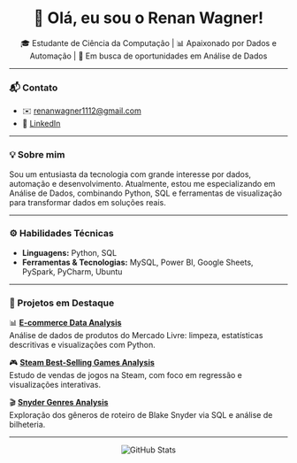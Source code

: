 <h1 align="center">👋 Olá, eu sou o Renan Wagner!</h1>

<p align="center">
  🎓 Estudante de Ciência da Computação | 📊 Apaixonado por Dados e Automação | 🚀 Em busca de oportunidades em Análise de Dados
</p>

---

### 📬 Contato

- ✉️ renanwagner1112@gmail.com  
- 🔗 [LinkedIn](https://www.linkedin.com/in/renan-wagner-b37b2a29a/)

---

### 💡 Sobre mim

Sou um entusiasta da tecnologia com grande interesse por dados, automação e desenvolvimento. Atualmente, estou me especializando em Análise de Dados, combinando Python, SQL e ferramentas de visualização para transformar dados em soluções reais.

---

### ⚙️ Habilidades Técnicas

- **Linguagens:** Python, SQL  
- **Ferramentas & Tecnologias:** MySQL, Power BI, Google Sheets, PySpark, PyCharm, Ubuntu  

---

### 🌟 Projetos em Destaque

📊 [**E-commerce Data Analysis**](https://github.com/renanwagner/analise-mercado-livre)  
Análise de dados de produtos do Mercado Livre: limpeza, estatísticas descritivas e visualizações com Python.

🎮 [**Steam Best-Selling Games Analysis**](https://github.com/renanwagner/SteamBestSalesAnalysis)  
Estudo de vendas de jogos na Steam, com foco em regressão e visualizações interativas.

🎬 [**Snyder Genres Analysis**](https://github.com/renanwagner/Snyder_Genres_Analysis)  
Exploração dos gêneros de roteiro de Blake Snyder via SQL e análise de bilheteria.

---

<div align="center">
  <img src="https://github-readme-stats.vercel.app/api?username=renanwagner&show_icons=true&theme=tokyonight" alt="GitHub Stats" />
</div>
